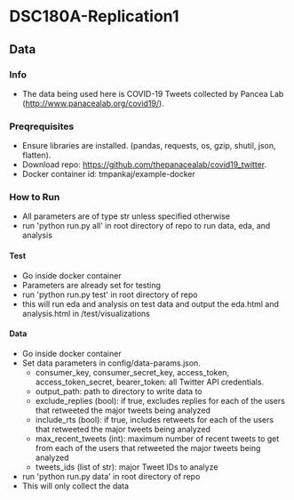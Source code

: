 # DSC180A-Replication1

## Data
### Info
* The data being used here is COVID-19 Tweets collected by Pancea Lab (http://www.panacealab.org/covid19/).
### Preqrequisites
* Ensure libraries are installed. (pandas, requests, os, gzip, shutil, json, flatten).
* Download repo: https://github.com/thepanacealab/covid19_twitter.
* Docker container id: tmpankaj/example-docker
### How to Run
* All parameters are of type str unless specified otherwise
* run 'python run.py all' in root directory of repo to run data, eda, and analysis
#### Test
* Go inside docker container
* Parameters are already set for testing
* run 'python run.py test' in root directory of repo
* this will run eda and analysis on test data and output the eda.html and analysis.html in /test/visualizations
#### Data
* Go inside docker container
* Set data parameters in config/data-params.json.
    * consumer_key, consumer_secret_key, access_token, access_token_secret, bearer_token: all Twitter API credentials.
    * output_path: path to directory to write data to
    * exclude_replies (bool): if true, excludes replies for each of the users that retweeted the major tweets being analyzed
    * include_rts (bool): if true, includes retweets for each of the users that retweeted the major tweets being analyzed
    * max_recent_tweets (int): maximum number of recent tweets to get from each of the users that retweeted the major tweets being analyzed
    * tweets_ids (list of str): major Tweet IDs to analyze
* run 'python run.py data' in root directory of repo
* This will only collect the data